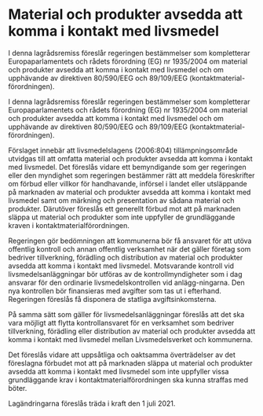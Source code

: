 # Material och produkter avsedda att komma i kontakt med livsmedel

I denna lagrådsremiss föreslår regeringen bestämmelser som kompletterar Europaparlamentets och rådets förordning (EG) nr 1935/2004 om material och produkter avsedda att komma i kontakt med livsmedel och om upphävande av direktiven 80/590/EEG och 89/109/EEG (kontaktmaterial-förordningen).

I denna lagrådsremiss föreslår regeringen bestämmelser som kompletterar Europaparlamentets och rådets förordning (EG) nr 1935/2004 om material och produkter avsedda att komma i kontakt med livsmedel och om upphävande av direktiven 80/590/EEG och 89/109/EEG (kontaktmaterial-förordningen).

Förslaget innebär att livsmedelslagens (2006:804) tillämpningsområde utvidgas till att omfatta material och produkter avsedda att komma i kontakt med livsmedel. Det föreslås vidare ett bemyndigande som ger regeringen eller den myndighet som regeringen bestämmer rätt att meddela föreskrifter om förbud eller villkor för handhavande, införsel i landet eller utsläppande på marknaden av material och produkter avsedda att komma i kontakt med livsmedel samt om märkning och presentation av sådana material och produkter. Därutöver föreslås ett generellt förbud mot att på marknaden släppa ut material och produkter som inte uppfyller de grundläggande kraven i kontaktmaterialförordningen.

Regeringen gör bedömningen att kommunerna bör få ansvaret för att utöva offentlig kontroll och annan offentlig verksamhet när det gäller företag som bedriver tillverkning, förädling och distribution av material och produkter avsedda att komma i kontakt med livsmedel. Motsvarande kontroll vid livsmedelsanläggningar bör utföras av de kontrollmyndigheter som i dag ansvarar för den ordinarie livsmedelskontrollen vid anlägg-ningarna. Den nya kontrollen bör finansieras med avgifter som tas ut i efterhand. Regeringen föreslås få disponera de statliga avgiftsinkomsterna.

På samma sätt som gäller för livsmedelsanläggningar föreslås att det ska vara möjligt att flytta kontrollansvaret för en verksamhet som bedriver tillverkning, förädling eller distribution av material och produkter avsedda att komma i kontakt med livsmedel mellan Livsmedelsverket och kommunerna.

Det föreslås vidare att uppsåtliga och oaktsamma överträdelser av det föreslagna förbudet mot att på marknaden släppa ut material och produkter avsedda att komma i kontakt med livsmedel som inte uppfyller vissa grundläggande krav i kontaktmaterialförordningen ska kunna straffas med böter.

Lagändringarna föreslås träda i kraft den 1 juli 2021.
